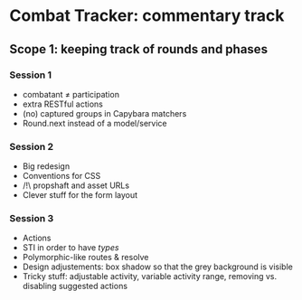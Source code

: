 # Combat Tracker: commentary track

## Scope 1: keeping track of rounds and phases

### Session 1
*   combatant ≠ participation
*   extra RESTful actions
*   (no) captured groups in Capybara matchers
*   Round.next instead of a model/service

### Session 2
*   Big redesign
*   Conventions for CSS
*   /!\ propshaft and asset URLs
*   Clever stuff for the form layout

### Session 3
*   Actions
*   STI in order to have _types_
*   Polymorphic-like routes & resolve
*   Design adjustements: box shadow so that the grey background is visible
*   Tricky stuff: adjustable activity, variable activity range, removing vs. disabling suggested actions
